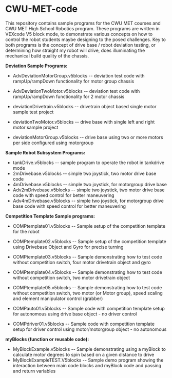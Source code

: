 # CWU-MET-code

This repository contains sample programs for the CWU MET courses and CWU MET High School Robotics program.  These programs are written in VEXcode V5 block mode, to demonstrate various concepts on how to control the robot students maybe designing to the posed challenges. Key to both programs is the concept of drive base / robot deviation testing, or determining how straight my robot will drive, does illuminating the mechanical build quality of the chassis.

**Deviation Sample Programs:**

- AdvDeviationMotorGroup.v5blocks	-- deviation test code with rampUp/rampDown functionality for motor group chassis
- AdvDeviationTwoMotor.v5blocks		-- deviation test code with rampUp/rampDown functionality for 2 motor chassis

- deviationDrivetrain.v5blocks    -- drivetrain object based single motor sample test project
- deviationTwoMotor.v5blocks      -- drive base with single left and right motor sample project
- deviationMotorGroup.v5blocks    -- drive base using two or more motors per side configured using motorgroup

**Sample Robot Subsystem Programs:**

- tankDrive.v5blocks              -- sample program to operate the robot in tankdrive mode
- 2mDrivebase.v5blocks		  -- simple two joystick, two motor drive base code
- 4mDrivebase.v5blocks		  -- simple two joystick, for motorgroup drive base
- Adv2mDrivebase.v5blocks	  -- simple two joystick, two motor drive base code with speed control for better maneuvering
- Adv4mDrivebase.v5blocks	  -- simple two joystick, for motorgroup drive base code with speed control for better maneuvering

**Competition Template Sample programs:**

- COMPtemplate01.v5blocks         -- Sample setup of the competition template for the robot
- COMPtemplate02.v5blocks         -- Sample setup of the competition template using Drivebase Object and Gyro for precise turning
- COMPtemplate03.v5blocks         -- Sample demonstrating how to test code without competition switch, four motor drivetrain object and gyro
- COMPtemplate04.v5blocks	  -- Sample demonstrating how to test code without competition switch, two motor drivetrain object
- COMPtemplate05.v5blocks	  -- Sample demonstrating how to test code without competition switch, two motor (or Motor group), speed scaling and element manipulator control (grabber)

- COMPauto01.v5blocks		  -- Sample code with competition template setup for autonomous using drive base object - no driver control
- COMPdriver01.v5blocks		  -- Sample code with competition template setup for driver control using motor/motorgroup object - no autonomous

**myBlocks (function or reusable code):**

- MyBlockExample.v5blocks        -- Sample demonstrating using a myBlock to calculate motor degrees to spin based on a given distance to drive
- MyBlockExampleTEST.V5blocks    -- Sample demo program showing the interaction between main code blocks and myBlock code and passing and return variables


